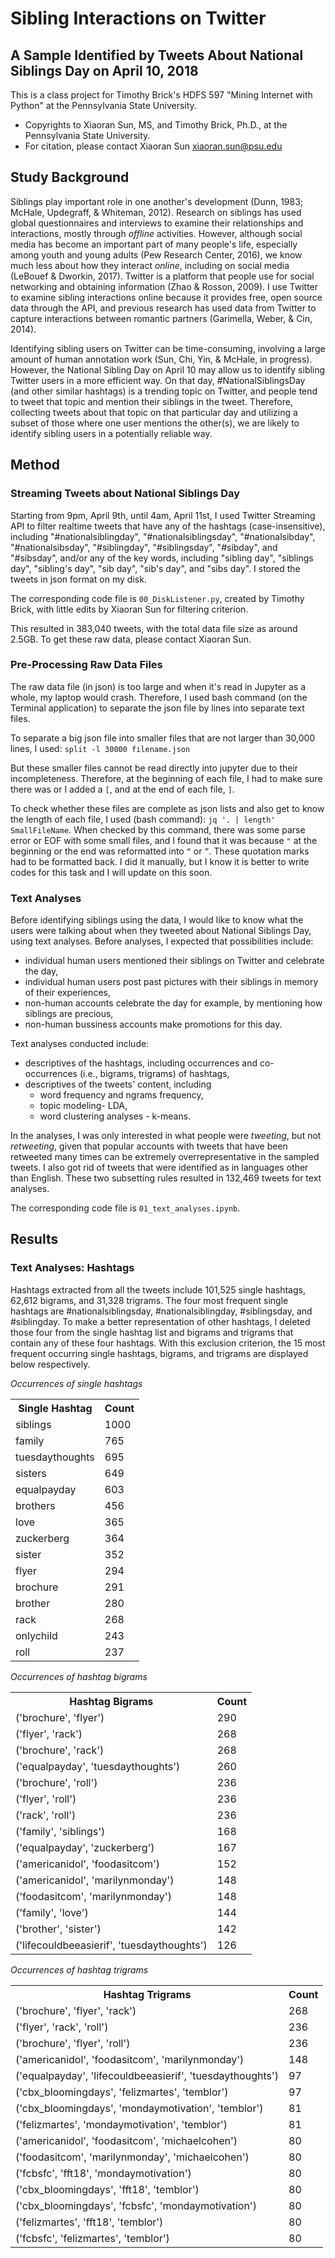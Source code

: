 # Sibling Interactions on Twitter
## A Sample Identified by Tweets About National Siblings Day on April 10, 2018
This is a class project for Timothy Brick's HDFS 597 "Mining Internet with Python" at the Pennsylvania State University.
* Copyrights to Xiaoran Sun, MS, and Timothy Brick, Ph.D., at the Pennsylvania State University.
* For citation, please contact Xiaoran Sun xiaoran.sun@psu.edu

## Study Background
Siblings play important role in one another's development (Dunn, 1983; McHale, Updegraff, & Whiteman, 2012). Research on siblings has used global questionnaires and interviews to examine their relationships and interactions, mostly through *offline* activities. However, although social media has become an important part of many people's life, especially among youth and young adults (Pew Research Center, 2016), we know much less about how they interact *online*, including on social media (LeBouef & Dworkin, 2017). Twitter is a platform that people use for social networking and obtaining information (Zhao & Rosson, 2009). I use Twitter to examine sibling interactions online because it provides free, open source data through the API, and previous research has used data from Twitter to capture interactions between romantic partners (Garimella, Weber, & Cin, 2014).

Identifying sibling users on Twitter can be time-consuming, involving a large amount of human annotation work (Sun, Chi, Yin, & McHale, in progress). However, the National Sibling Day on April 10 may allow us to identify sibling Twitter users in a more efficient way. On that day, #NationalSiblingsDay (and other similar hashtags) is a trending topic on Twitter, and people tend to tweet that topic and mention their siblings in the tweet. Therefore, collecting tweets about that topic on that particular day and utilizing a subset of those where one user mentions the other(s), we are likely to identify sibling users in a potentially reliable way.

## Method
### Streaming Tweets about National Siblings Day
Starting from 9pm, April 9th, until 4am, April 11st, I used Twitter Streaming API to filter realtime tweets that have any of the hashtags (case-insensitive), including "#nationalsiblingday", "#nationalsiblingsday", "#nationalsibday", "#nationalsibsday", "#siblingday", "#siblingsday", "#sibday", and "#sibsday", and/or any of the key words, including "sibling day", "siblings day", "sibling's day", "sib day", "sib's day", and "sibs day". I stored the tweets in json format on my disk. 

The corresponding code file is `00_DiskListener.py`, created by Timothy Brick, with little edits by Xiaoran Sun for filtering criterion.

This resulted in 383,040 tweets, with the total data file size as around 2.5GB. To get these raw data, please contact Xiaoran Sun.

### Pre-Processing Raw Data Files
The raw data file (in json) is too large and when it's read in Jupyter as a whole, my laptop would crash. Therefore, I used bash command (on the Terminal application) to separate the json file by lines into separate text files.

To separate a big json file into smaller files that are not larger than 30,000 lines, I used:
`split -l 30000 filename.json`

But these smaller files cannot be read directly into jupyter due to their incompleteness. Therefore, at the beginning of each file, I had to make sure there was or I added a `[`, and at the end of each file, `]`.

To check whether these files are complete as json lists and also get to know the length of each file, I used (bash command):
`jq '. | length' SmallFileName`. When checked by this command, there was some parse error or EOF with some small files, and I found that it was because `"` at the beginning or the end was reformatted into `“` or `”`. These quotation marks had to be formatted back. I did it manually, but I know it is better to write codes for this task and I will update on this soon.

### Text Analyses
Before identifying siblings using the data, I would like to know what the users were talking about when they tweeted about National Siblings Day, using text analyses. Before analyses, I expected that possibilities include:
  * individual human users mentioned their siblings on Twitter and celebrate the day,
  * individual human users post past pictures with their siblings in memory of their experiences,
  * non-human accounts celebrate the day for example, by mentioning how siblings are precious,
  * non-human bussiness accounts make promotions for this day.

Text analyses conducted include:
  * descriptives of the hashtags, including occurrences and co-occurrences (i.e., bigrams, trigrams) of hashtags,
  * descriptives of the tweets' content, including 
       * word frequency and ngrams frequency, 
       * topic modeling- LDA,
       * word clustering analyses - k-means.

In the analyses, I was only interested in what people were *tweeting*, but not *retweeting*, given that popular accounts with tweets that have been retweeted many times can be extremely overrepresentative in the sampled tweets. I also got rid of tweets that were identified as in languages other than English. These two subsetting rules resulted in 132,469 tweets for text analyses.

The corresponding code file is `01_text_analyses.ipynb`.

## Results
### Text Analyses: Hashtags
Hashtags extracted from all the tweets include 101,525 single hashtags, 62,612 bigrams, and 31,328 trigrams.
The four most frequent single hashtags are #nationalsiblingsday, #nationalsiblingday, #siblingsday, and #siblingday. To make a better representation of other hashtags, I deleted those four from the single hashtag list and bigrams and trigrams that contain any of these four hashtags. With this exclusion criterion, the 15 most frequent occurring single hashtags, bigrams, and trigrams are displayed below respectively.

*Occurrences of single hashtags* <br />

<table>
    <tr>
        <th>Single Hashtag</th>
        <th>Count</th>
    </tr>
    <tr>
        <td>siblings</td>
        <td>1000</td>
    </tr>
    <tr>
        <td>family</td>
        <td>765</td>
    </tr>
    <tr>
        <td>tuesdaythoughts</td>
        <td>695</td>
    </tr>
    <tr>
        <td>sisters</td>
        <td>649</td>
    </tr>
    <tr>
        <td>equalpayday</td>
        <td>603</td>
    </tr>
    <tr>
        <td>brothers</td>
        <td>456</td>
    </tr>
    <tr>
        <td>love</td>
        <td>365</td>
    </tr>
    <tr>
        <td>zuckerberg</td>
        <td>364</td>
    </tr>
    <tr>
        <td>sister</td>
        <td>352</td>
    </tr>
    <tr>
        <td>flyer</td>
        <td>294</td>
    </tr>
    <tr>
        <td>brochure</td>
        <td>291</td>
    </tr>
    <tr>
        <td>brother</td>
        <td>280</td>
    </tr>
    <tr>
        <td>rack</td>
        <td>268</td>
    </tr>
    <tr>
        <td>onlychild</td>
        <td>243</td>
    </tr>
    <tr>
        <td>roll</td>
        <td>237</td>
    </tr>
</table>

*Occurrences of hashtag bigrams* <br />

<table>
    <tr>
        <th>Hashtag Bigrams</th>
        <th>Count</th>
    </tr>
    <tr>
        <td>(&#x27;brochure&#x27;, &#x27;flyer&#x27;)</td>
        <td>290</td>
    </tr>
    <tr>
        <td>(&#x27;flyer&#x27;, &#x27;rack&#x27;)</td>
        <td>268</td>
    </tr>
    <tr>
        <td>(&#x27;brochure&#x27;, &#x27;rack&#x27;)</td>
        <td>268</td>
    </tr>
    <tr>
        <td>(&#x27;equalpayday&#x27;, &#x27;tuesdaythoughts&#x27;)</td>
        <td>260</td>
    </tr>
    <tr>
        <td>(&#x27;brochure&#x27;, &#x27;roll&#x27;)</td>
        <td>236</td>
    </tr>
    <tr>
        <td>(&#x27;flyer&#x27;, &#x27;roll&#x27;)</td>
        <td>236</td>
    </tr>
    <tr>
        <td>(&#x27;rack&#x27;, &#x27;roll&#x27;)</td>
        <td>236</td>
    </tr>
    <tr>
        <td>(&#x27;family&#x27;, &#x27;siblings&#x27;)</td>
        <td>168</td>
    </tr>
    <tr>
        <td>(&#x27;equalpayday&#x27;, &#x27;zuckerberg&#x27;)</td>
        <td>167</td>
    </tr>
    <tr>
        <td>(&#x27;americanidol&#x27;, &#x27;foodasitcom&#x27;)</td>
        <td>152</td>
    </tr>
    <tr>
        <td>(&#x27;americanidol&#x27;, &#x27;marilynmonday&#x27;)</td>
        <td>148</td>
    </tr>
    <tr>
        <td>(&#x27;foodasitcom&#x27;, &#x27;marilynmonday&#x27;)</td>
        <td>148</td>
    </tr>
    <tr>
        <td>(&#x27;family&#x27;, &#x27;love&#x27;)</td>
        <td>144</td>
    </tr>
    <tr>
        <td>(&#x27;brother&#x27;, &#x27;sister&#x27;)</td>
        <td>142</td>
    </tr>
    <tr>
        <td>(&#x27;lifecouldbeeasierif&#x27;, &#x27;tuesdaythoughts&#x27;)</td>
        <td>126</td>
    </tr>
</table>

*Occurrences of hashtag trigrams* <br />

<table>
    <tr>
        <th>Hashtag Trigrams</th>
        <th>Count</th>
    </tr>
    <tr>
        <td>(&#x27;brochure&#x27;, &#x27;flyer&#x27;, &#x27;rack&#x27;)</td>
        <td>268</td>
    </tr>
    <tr>
        <td>(&#x27;flyer&#x27;, &#x27;rack&#x27;, &#x27;roll&#x27;)</td>
        <td>236</td>
    </tr>
    <tr>
        <td>(&#x27;brochure&#x27;, &#x27;flyer&#x27;, &#x27;roll&#x27;)</td>
        <td>236</td>
    </tr>
    <tr>
        <td>(&#x27;americanidol&#x27;, &#x27;foodasitcom&#x27;, &#x27;marilynmonday&#x27;)</td>
        <td>148</td>
    </tr>
    <tr>
        <td>(&#x27;equalpayday&#x27;, &#x27;lifecouldbeeasierif&#x27;, &#x27;tuesdaythoughts&#x27;)</td>
        <td>97</td>
    </tr>
    <tr>
        <td>(&#x27;cbx_bloomingdays&#x27;, &#x27;felizmartes&#x27;, &#x27;temblor&#x27;)</td>
        <td>97</td>
    </tr>
    <tr>
        <td>(&#x27;cbx_bloomingdays&#x27;, &#x27;mondaymotivation&#x27;, &#x27;temblor&#x27;)</td>
        <td>81</td>
    </tr>
    <tr>
        <td>(&#x27;felizmartes&#x27;, &#x27;mondaymotivation&#x27;, &#x27;temblor&#x27;)</td>
        <td>81</td>
    </tr>
    <tr>
        <td>(&#x27;americanidol&#x27;, &#x27;foodasitcom&#x27;, &#x27;michaelcohen&#x27;)</td>
        <td>80</td>
    </tr>
    <tr>
        <td>(&#x27;foodasitcom&#x27;, &#x27;marilynmonday&#x27;, &#x27;michaelcohen&#x27;)</td>
        <td>80</td>
    </tr>
    <tr>
        <td>(&#x27;fcbsfc&#x27;, &#x27;fft18&#x27;, &#x27;mondaymotivation&#x27;)</td>
        <td>80</td>
    </tr>
    <tr>
        <td>(&#x27;cbx_bloomingdays&#x27;, &#x27;fft18&#x27;, &#x27;temblor&#x27;)</td>
        <td>80</td>
    </tr>
    <tr>
        <td>(&#x27;cbx_bloomingdays&#x27;, &#x27;fcbsfc&#x27;, &#x27;mondaymotivation&#x27;)</td>
        <td>80</td>
    </tr>
    <tr>
        <td>(&#x27;felizmartes&#x27;, &#x27;fft18&#x27;, &#x27;temblor&#x27;)</td>
        <td>80</td>
    </tr>
    <tr>
        <td>(&#x27;fcbsfc&#x27;, &#x27;felizmartes&#x27;, &#x27;temblor&#x27;)</td>
        <td>80</td>
    </tr>
</table>
